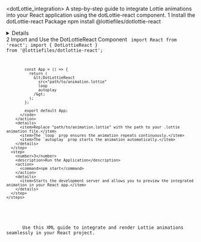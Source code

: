 <dotLottie_integration>
  <instructions>
    <title>Integrating Lottie Animations with dotLottie-react in React</title>
    <description>
      A step-by-step guide to integrate Lottie animations into your React application using the dotLottie-react component.
    </description>
    <steps>
      <step>
        <number>1</number>
        <description>Install the dotLottie-react Package</description>
        <action>
          <command>npm install @lottiefiles/dotlottie-react</command>
        </action>
        <details>
          <item>Installs the dotLottie-react package as a dependency in your React project.</item>
        </details>
      </step>
      <step>
        <number>2</number>
        <description>Import and Use the DotLottieReact Component</description>
        <action>
          <code>
            import React from 'react';
            import { DotLottieReact } from '@lottiefiles/dotlottie-react';

            const App = () => {
              return (
                &lt;DotLottieReact
                  src="path/to/animation.lottie"
                  loop
                  autoplay
                /&gt;
              );
            };

            export default App;
          </code>
        </action>
        <details>
          <item>Replace "path/to/animation.lottie" with the path to your .lottie animation file.</item>
          <item>The `loop` prop ensures the animation repeats continuously.</item>
          <item>The `autoplay` prop starts the animation automatically.</item>
        </details>
      </step>
      <step>
        <number>3</number>
        <description>Run the Application</description>
        <action>
          <command>npm start</command>
        </action>
        <details>
          <item>Starts the development server and allows you to preview the integrated animation in your React app.</item>
        </details>
      </step>
    </steps>
  </instructions>
  <execution>
    <prompt>
      Use this XML guide to integrate and render Lottie animations seamlessly in your React project.
    </prompt>
  </execution>
</dotLottie_integration>
